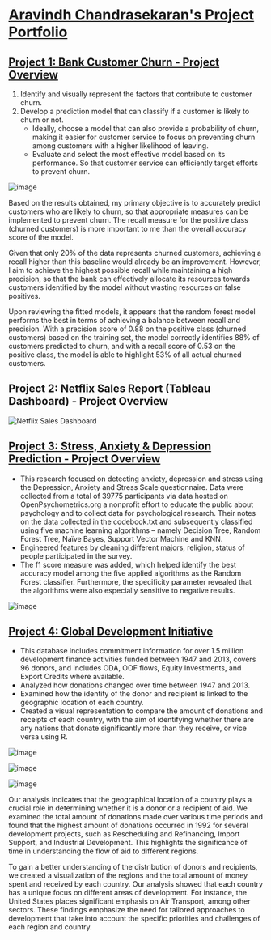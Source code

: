 # [Aravindh Chandrasekaran's Project Portfolio](https://github.com/arvs3k)
## [Project 1: Bank Customer Churn - Project Overview](https://github.com/arvs3k/Customer-churn)
1. Identify and visually represent the factors that contribute to customer churn.
2. Develop a prediction model that can classify if a customer is likely to churn or not.
    * Ideally, choose a model that can also provide a probability of churn, making it easier for customer service to focus on preventing churn among customers with a higher likelihood of leaving.
    * Evaluate and select the most effective model based on its performance. So that customer service can efficiently target efforts to prevent churn.

![image](https://user-images.githubusercontent.com/110792339/230479976-3c97c2f4-4c31-4c1e-a859-e482ef694c03.png)

Based on the results obtained, my primary objective is to accurately predict customers who are likely to churn, so that appropriate measures can be implemented to prevent churn. The recall measure for the positive class (churned customers) is more important to me than the overall accuracy score of the model.

Given that only 20% of the data represents churned customers, achieving a recall higher than this baseline would already be an improvement. However, I aim to achieve the highest possible recall while maintaining a high precision, so that the bank can effectively allocate its resources towards customers identified by the model without wasting resources on false positives.

Upon reviewing the fitted models, it appears that the random forest model performs the best in terms of achieving a balance between recall and precision. With a precision score of 0.88 on the positive class (churned customers) based on the training set, the model correctly identifies 88% of customers predicted to churn, and with a recall score of 0.53 on the positive class, the model is able to highlight 53% of all actual churned customers.

## Project 2: Netflix Sales Report (Tableau Dashboard) - Project Overview

![Netflix Sales Dashboard](https://github.com/arvs3k/arvs3k.github.io/assets/110792339/54610af8-1c9e-4da4-8af2-7ced7673d031)

## [Project 3: Stress, Anxiety & Depression Prediction - Project Overview](https://github.com/arvs3k/Stress-Anxiety-Depression)
* This research focused on detecting anxiety, depression and stress using the Depression, Anxiety and Stress Scale questionnaire. Data were collected from a total of 39775 participants via data hosted on OpenPsychometrics.org a nonprofit effort to educate the public about psychology and to collect data for psychological research. Their notes on the data collected in the codebook.txt and subsequently classified using five machine learning algorithms – namely Decision Tree, Random Forest Tree, Naïve Bayes, Support Vector Machine and KNN. 
* Engineered features by cleaning different majors, religion, status of people participated in the survey.
* The f1 score measure was added, which helped identify the best accuracy model among the five applied algorithms as the Random Forest classifier. Furthermore, the specificity parameter revealed that the algorithms were also especially sensitive to negative results.

![image](https://user-images.githubusercontent.com/110792339/230479538-9c621a89-4275-4a18-8701-ade0ea86160a.png)

## [Project 4: Global Development Initiative](https://github.com/arvs3k/Global-Development-Initiative)
* This database includes commitment information for over 1.5 million development finance activities funded between 1947 and 2013, covers 96 donors, and includes ODA, OOF flows, Equity Investments, and Export Credits where available.
* Analyzed how donations changed over time between 1947 and 2013.
* Examined how the identity of the donor and recipient is linked to the geographic location of each country.
* Created a visual representation to compare the amount of donations and receipts of each country, with the aim of identifying whether there are any nations that donate significantly more than they receive, or vice versa using R.

![image](https://user-images.githubusercontent.com/110792339/230484527-7a30d519-e67e-4e63-a9a1-e69275d7001f.png)

![image](https://user-images.githubusercontent.com/110792339/230484665-8cd3cd44-2667-4ccc-a479-f235645ff911.png)

![image](https://user-images.githubusercontent.com/110792339/230484744-afe7f082-3f45-4e84-b84e-fde16a31b1d3.png)

Our analysis indicates that the geographical location of a country plays a crucial role in determining whether it is a donor or a recipient of aid. We examined the total amount of donations made over various time periods and found that the highest amount of donations occurred in 1992 for several development projects, such as Rescheduling and Refinancing, Import Support, and Industrial Development. This highlights the significance of time in understanding the flow of aid to different regions.

To gain a better understanding of the distribution of donors and recipients, we created a visualization of the regions and the total amount of money spent and received by each country. Our analysis showed that each country has a unique focus on different areas of development. For instance, the United States places significant emphasis on Air Transport, among other sectors. These findings emphasize the need for tailored approaches to development that take into account the specific priorities and challenges of each region and country.
